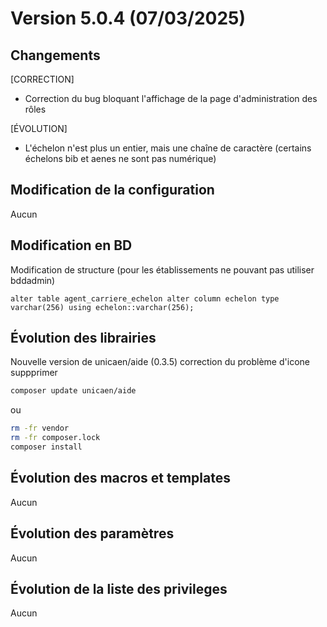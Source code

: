 # Version 5.0.4 (07/03/2025) 

## Changements 

[CORRECTION]
* Correction du bug bloquant l'affichage de la page d'administration des rôles

[ÉVOLUTION]
* L'échelon n'est plus un entier, mais une chaîne de caractère (certains échelons bib et aenes ne sont pas numérique)


## Modification de la configuration

Aucun

## Modification en BD

Modification de structure (pour les établissements ne pouvant pas utiliser bddadmin)
```postgresql
alter table agent_carriere_echelon alter column echelon type varchar(256) using echelon::varchar(256);
```

## Évolution des librairies

Nouvelle version de unicaen/aide (0.3.5) correction du problème d'icone suppprimer

```bash
composer update unicaen/aide
```

ou

```bash
rm -fr vendor
rm -fr composer.lock
composer install
```

## Évolution des macros et templates

Aucun

## Évolution des paramètres

Aucun

## Évolution de la liste des privileges

Aucun
